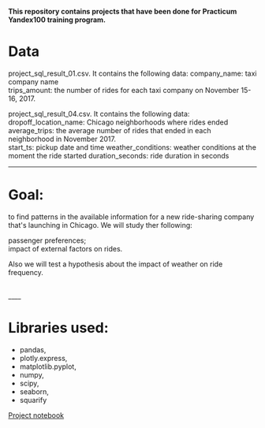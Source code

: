 **This repository contains projects that have been done for Practicum Yandex100 training program.**

# Data
project_sql_result_01.csv. It contains the following data:
company_name: taxi company name<br>
trips_amount: the number of rides for each taxi company on November 15-16, 2017.<br>

project_sql_result_04.csv. It contains the following data:<br>
dropoff_location_name: Chicago neighborhoods where rides ended<br>
average_trips: the average number of rides that ended in each neighborhood in November 2017.<br>
start_ts: pickup date and time
weather_conditions: weather conditions at the moment the ride started
duration_seconds: ride duration in seconds
____

# Goal:
to find patterns in the available information for a new ride-sharing company that's launching in Chicago. We will study ther following:

passenger preferences;<br>
impact of external factors on rides.<br>

Also we will test a hypothesis about the impact of weather on ride frequency.<br>

<br>
____

# Libraries used:
- pandas, 
- plotly.express,
- matplotlib.pyplot,
- numpy, 
- scipy, 
- seaborn, 
- squarify 

[Project notebook](https://ulfsky.github.io/taxi_market/taxi_market.html)